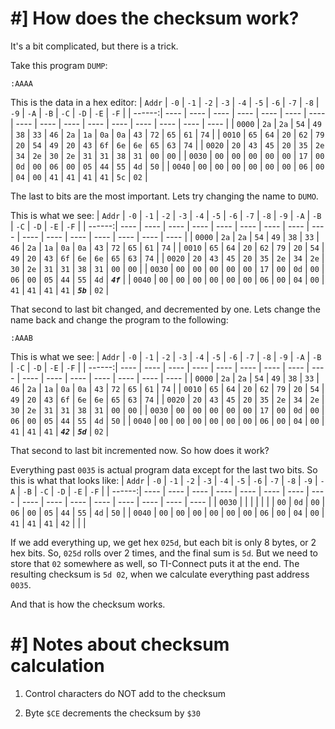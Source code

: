 # #] How does the checksum work?
It's a bit complicated, but there is a trick.

Take this program `DUMP`:
```
:AAAA
```
This is the data in a hex editor:
| `Addr` | `-0` | `-1` | `-2` | `-3` | `-4` | `-5` | `-6` | `-7` | `-8` | `-9` | `-A` | `-B` | `-C` | `-D` | `-E` | `-F` |
| ------:| ---- | ---- | ---- | ---- | ---- | ---- | ---- | ---- | ---- | ---- | ---- | ---- | ---- | ---- | ---- | ---- |
| `0000` | `2a` | `2a` | `54` | `49` | `38` | `33` | `46` | `2a` | `1a` | `0a` | `0a` | `43` | `72` | `65` | `61` | `74` | 
| `0010` | `65` | `64` | `20` | `62` | `79` | `20` | `54` | `49` | `20` | `43` | `6f` | `6e` | `6e` | `65` | `63` | `74` | 
| `0020` | `20` | `43` | `45` | `20` | `35` | `2e` | `34` | `2e` | `30` | `2e` | `31` | `31` | `38` | `31` | `00` | `00` | 
| `0030` | `00` | `00` | `00` | `00` | `00` | `17` | `00` | `0d` | `00` | `06` | `00` | `05` | `44` | `55` | `4d` | `50` | 
| `0040` | `00` | `00` | `00` | `00` | `00` | `00` | `06` | `00` | `04` | `00` | `41` | `41` | `41` | `41` | `5c` | `02` |

The last to bits are the most important. Lets try changing the name to `DUMO`.

This is what we see:
| `Addr` | `-0` | `-1` | `-2` | `-3` | `-4` | `-5` | `-6` | `-7` | `-8` | `-9` | `-A` | `-B` | `-C` | `-D` | `-E` | `-F` |
| ------:| ---- | ---- | ---- | ---- | ---- | ---- | ---- | ---- | ---- | ---- | ---- | ---- | ---- | ---- | ---- | ---- |
| `0000` | `2a` | `2a` | `54` | `49` | `38` | `33` | `46` | `2a` | `1a` | `0a` | `0a` | `43` | `72` | `65` | `61` | `74` | 
| `0010` | `65` | `64` | `20` | `62` | `79` | `20` | `54` | `49` | `20` | `43` | `6f` | `6e` | `6e` | `65` | `63` | `74` | 
| `0020` | `20` | `43` | `45` | `20` | `35` | `2e` | `34` | `2e` | `30` | `2e` | `31` | `31` | `38` | `31` | `00` | `00` | 
| `0030` | `00` | `00` | `00` | `00` | `00` | `17` | `00` | `0d` | `00` | `06` | `00` | `05` | `44` | `55` | `4d` | ***`4f`*** | 
| `0040` | `00` | `00` | `00` | `00` | `00` | `00` | `06` | `00` | `04` | `00` | `41` | `41` | `41` | `41` | ***`5b`*** | `02` |

That second to last bit changed, and decremented by one.
Lets change the name back and change the program to the following:
```
:AAAB
```
This is what we see:
| `Addr` | `-0` | `-1` | `-2` | `-3` | `-4` | `-5` | `-6` | `-7` | `-8` | `-9` | `-A` | `-B` | `-C` | `-D` | `-E` | `-F` |
| ------:| ---- | ---- | ---- | ---- | ---- | ---- | ---- | ---- | ---- | ---- | ---- | ---- | ---- | ---- | ---- | ---- |
| `0000` | `2a` | `2a` | `54` | `49` | `38` | `33` | `46` | `2a` | `1a` | `0a` | `0a` | `43` | `72` | `65` | `61` | `74` | 
| `0010` | `65` | `64` | `20` | `62` | `79` | `20` | `54` | `49` | `20` | `43` | `6f` | `6e` | `6e` | `65` | `63` | `74` | 
| `0020` | `20` | `43` | `45` | `20` | `35` | `2e` | `34` | `2e` | `30` | `2e` | `31` | `31` | `38` | `31` | `00` | `00` | 
| `0030` | `00` | `00` | `00` | `00` | `00` | `17` | `00` | `0d` | `00` | `06` | `00` | `05` | `44` | `55` | `4d` | `50` | 
| `0040` | `00` | `00` | `00` | `00` | `00` | `00` | `06` | `00` | `04` | `00` | `41` | `41` | `41` | ***`42`*** | ***`5d`*** | `02` |

That second to last bit incremented now. So how does it work?

Everything past `0035` is actual program data except for the last two bits. So this is what that looks like:
| `Addr` | `-0` | `-1` | `-2` | `-3` | `-4` | `-5` | `-6` | `-7` | `-8` | `-9` | `-A` | `-B` | `-C` | `-D` | `-E` | `-F` |
| ------:| ---- | ---- | ---- | ---- | ---- | ---- | ---- | ---- | ---- | ---- | ---- | ---- | ---- | ---- | ---- | ---- |
| `0030` |      |      |      |      |      |      | `00` | `0d` | `00` | `06` | `00` | `05` | `44` | `55` | `4d` | `50` | 
| `0040` | `00` | `00` | `00` | `00` | `00` | `00` | `06` | `00` | `04` | `00` | `41` | `41` | `41` | `42` |      |      |

If we add everything up, we get hex `025d`, but each bit is only 8 bytes, or 2 hex bits. So, `025d` rolls over 2 times, and
the final sum is `5d`. But we need to store that `02` somewhere as well, so TI-Connect puts it at the end. The resulting checksum
is `5d 02`, when we calculate everything past address `0035`.

And that is how the checksum works.

# #] Notes about checksum calculation
1. Control characters do NOT add to the checksum

2. Byte `$CE` decrements the checksum by `$30`
